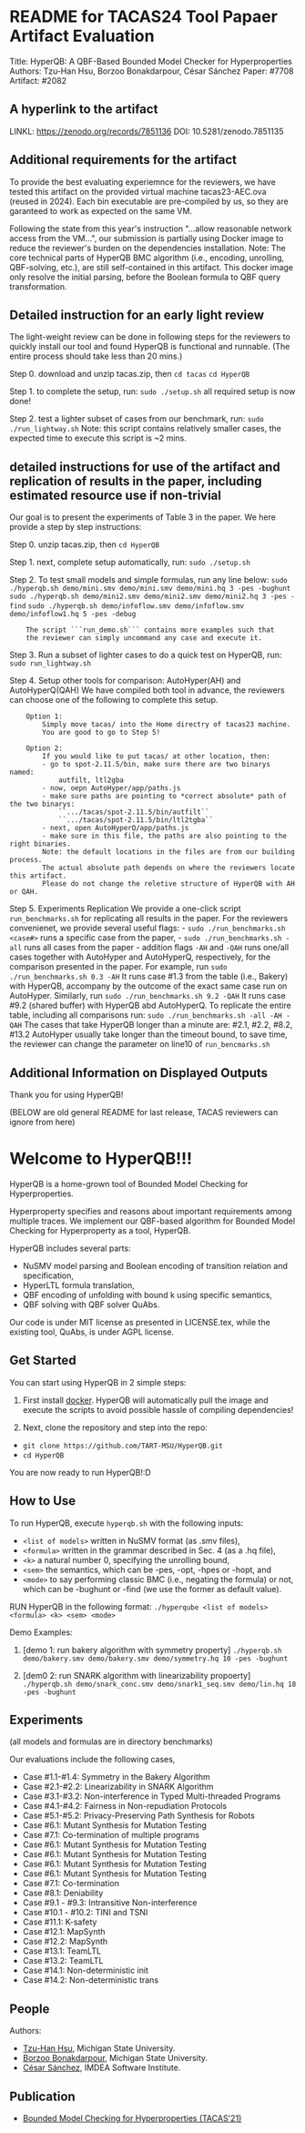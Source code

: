 # README for TACAS24 Tool Papaer Artifact Evaluation
Title:      HyperQB: A QBF-Based Bounded Model Checker for Hyperproperties
Authors:    Tzu-Han Hsu, Borzoo Bonakdarpour, César Sánchez
Paper:      #7708
Artifact:   #2082

## A hyperlink to the artifact
LINKL:  https://zenodo.org/records/7851136
DOI:    10.5281/zenodo.7851135

## Additional requirements for the artifact
To provide the best evaluating experiemnce for the reviewers, 
we have tested this artifact on the provided virtual machine
tacas23-AEC.ova (reused in 2024). 
Each bin executable are pre-compiled by us, so they are garanteed
to work as expected on the same VM. 

Following the state from this year's instruction 
"...allow reasonable network access from the VM...", our submission 
is partially using Docker image to reduce the reviewer's burden on 
the dependencies installation.
Note:   The core technical parts of HyperQB BMC algorithm
        (i.e., encoding, unrolling, QBF-solving, etc.),
        are still self-contained in this artifact. 
        This docker image only resolve the initial parsing, 
        before the Boolean formula to QBF query transformation. 

      
## Detailed instruction for an early light review
The light-weight review can be done in following steps
for the reviewers to quickly install our tool and found 
HyperQB is functional and runnable. 
(The entire process should take less than 20 mins.)  

Step 0. download and unzip tacas.zip, then
        ```cd tacas```
        ```cd HyperQB```

Step 1. to complete the setup, run: 
        ```sudo ./setup.sh```
        all required setup is now done! 

Step 2. test a lighter subset of cases from our benchmark, run:
        ```sudo ./run_lightway.sh``` 
        Note: this script contains relatively smaller cases,
        the expected time to execute this script is ~2 mins.

## detailed instructions for use of the artifact and replication of results in the paper, including estimated resource use if non-trivial

Our goal is to present the experiments of Table 3 in the paper. 
We here provide a step by step instructions: 

Step 0. unzip tacas.zip, then
        ```cd HyperQB```

Step 1. next, complete setup automatically, run: 
        ```sudo ./setup.sh```

Step 2. To test small models and simple formulas, run any line below: 
        ```sudo ./hyperqb.sh demo/mini.smv demo/mini.smv demo/mini.hq 3 -pes -bughunt```
        ```sudo ./hyperqb.sh demo/mini2.smv demo/mini2.smv demo/mini2.hq 3 -pes -find```
        ```sudo ./hyperqb.sh demo/infoflow.smv demo/infoflow.smv demo/infoflow1.hq 5 -pes -debug```

        The script ```run_demo.sh``` contains more examples such that 
        the reviewer can simply uncommand any case and execute it.

Step 3. Run a subset of lighter cases to do a quick test on HyperQB, run:
        ```sudo run_lightway.sh``` 


Step 4. Setup other tools for comparison: AutoHyper(AH) and AutoHyperQ(QAH)
        We have compiled both tool in advance, the reviewers can choose one 
        of the following to complete this setup. 

        Option 1: 
            Simply move tacas/ into the Home directry of tacas23 machine. 
            You are good to go to Step 5!
    
        Option 2:
            If you would like to put tacas/ at other location, then: 
            - go to spot-2.11.5/bin, make sure there are two binarys named: 
                autfilt, ltl2gba
            - now, oepn AutoHyper/app/paths.js
            - make sure paths are pointing to *correct absolute* path of the two binarys:
                ``.../tacas/spot-2.11.5/bin/autfilt``
                ``.../tacas/spot-2.11.5/bin/ltl2tgba``
            - next, open AutoHyperQ/app/paths.js
            - make sure in this file, the paths are also pointing to the right binaries.
            Note: the default locations in the files are from our building process.
            The actual absolute path depends on where the reviewers locate this artifact. 
            Please do not change the reletive structure of HyperQB with AH or QAH.
         
Step 5. Experiments Replication
        We provide a one-click script ```run_benchmarks.sh``` for replicating all results in the paper. For the reviewers convenienet, we provide several useful flags:
        - ```sudo ./run_benchmarks.sh <case#>``` runs a specific case from the paper,
        - ```sudo ./run_benchmarks.sh -all``` runs all cases from the paper
        - addition flags ```-AH``` and ```-QAH``` runs one/all cases together with AutoHyper and AutoHyperQ, respectively, for the comparison presented in the paper. 
        For example, run
        ```sudo ./run_benchmarks.sh 0.3 -AH``` 
        It runs case #1.3 from the table (i.e., Bakery) with HyperQB, 
        accompany by the outcome of the exact same case run on AutoHyper. 
        Similarly, run
        ```sudo ./run_benchmarks.sh 9.2 -QAH``` 
        It runs case #9.2 (shared buffer) with HyperQB abd AutoHyperQ. 
        To replicate the entire table, including all comparisons run:
        ```sudo ./run_benchmarks.sh -all -AH -QAH``` 
        The cases that take HyperQB longer than a minute are:
        #2.1, #2.2, #8.2, #13.2
        AutoHyper usually take longer than the timeout bound, to save time, 
        the reviewer can change the parameter on line10 of ```run_bencmarks.sh```



## Additional Information on Displayed Outputs






Thank you for using HyperQB!


(BELOW are old general README for last release, TACAS reviewers can ignore from here)


# Welcome to HyperQB!!!
HyperQB is a home-grown tool of Bounded Model Checking for Hyperproperties.

Hyperproperty specifies and reasons about important requirements among multiple traces. We implement our QBF-based algorithm for Bounded Model Checking for Hyperproperty as a tool, HyperQB.

HyperQB includes several parts:
- NuSMV model parsing and Boolean encoding of transition relation and specification,
- HyperLTL formula translation,
- QBF encoding of unfolding with bound k using specific semantics,
- QBF solving with QBF solver QuAbs.  

Our code is under MIT license as presented in LICENSE.tex,
while the existing tool, QuAbs, is under AGPL license.  


## Get Started
You can start using HyperQB in 2 simple steps:
1. First install [docker](https://docs.docker.com/get-docker/). 
HyperQB will automatically pull the image and execute the scripts to avoid possible hassle of compiling dependencies!

2. Next, clone the repository and step into the repo:
- ```git clone https://github.com/TART-MSU/HyperQB.git```
- ```cd HyperQB```

You are now ready to run HyperQB!:D

## How to Use
To run HyperQB, execute ```hyperqb.sh``` with the following inputs:
- `<list of models>` written in NuSMV format (as .smv files),
- `<formula>` written in the grammar described in Sec. 4 (as a .hq file),
- `<k>` a natural number 0, specifying the unrolling bound,
- `<sem>` the semantics, which can be -pes, -opt, -hpes or -hopt, and
- `<mode>` to say performing classic BMC (i.e., negating the formula) or not, which can be -bughunt or -find (we use the former as default value).  
    
RUN HyperQB in the following format:
    ```./hyperqube <list of models> <formula> <k> <sem> <mode>```

Demo Examples:
1. [demo 1: run bakery algorithm with symmetry property]
```./hyperqb.sh demo/bakery.smv demo/bakery.smv demo/symmetry.hq 10 -pes -bughunt```

2. [dem0 2: run SNARK algorithm with linearizability propoerty]
```./hyperqb.sh demo/snark_conc.smv demo/snark1_seq.smv demo/lin.hq 18 -pes -bughunt```    


## Experiments
(all models and formulas are in directory benchmarks)

Our evaluations include the following cases,<br/>
- Case #1.1-#1.4: Symmetry in the Bakery Algorithm<br/>
- Case #2.1-#2.2: Linearizability in SNARK Algorithm<br/>
- Case #3.1-#3.2: Non-interference in Typed Multi-threaded Programs<br/>
- Case #4.1-#4.2: Fairness in Non-repudiation Protocols<br/>
- Case #5.1-#5.2: Privacy-Preserving Path Synthesis for Robots<br/>
- Case #6.1: Mutant Synthesis for Mutation Testing<br/>
- Case #7.1: Co-termination of multiple programs<br/>
- Case #6.1: Mutant Synthesis for Mutation Testing<br/>
- Case #6.1: Mutant Synthesis for Mutation Testing<br/>
- Case #6.1: Mutant Synthesis for Mutation Testing<br/>
- Case #6.1: Mutant Synthesis for Mutation Testing<br/>
- Case #7.1: Co-termination<br/>
- Case #8.1: Deniability<br/>
- Case #9.1 - #9.3: Intransitive Non-interference<br/>
- Case #10.1 - #10.2: TINI and TSNI
- Case #11.1: K-safety
- Case #12.1: MapSynth
- Case #12.2: MapSynth
- Case #13.1: TeamLTL
- Case #13.2: TeamLTL
- Case #14.1: Non-deterministic init
- Case #14.2: Non-deterministic trans


## People
Authors:
- [Tzu-Han Hsu](https://tzuhancs.github.io/), Michigan State University.
- [Borzoo Bonakdarpour](http://www.cse.msu.edu/~borzoo/), Michigan State University.
- [César Sánchez](https://software.imdea.org/~cesar/), IMDEA Software Institute.

## Publication
- [Bounded Model Checking for Hyperproperties (TACAS'21)](https://link.springer.com/content/pdf/10.1007/978-3-030-72016-2_6.pdf)

